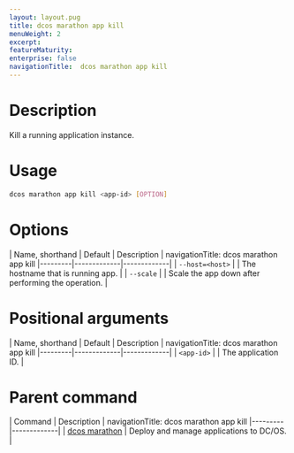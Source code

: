 ```yaml
---
layout: layout.pug
title: dcos marathon app kill
menuWeight: 2
excerpt:
featureMaturity:
enterprise: false
navigationTitle:  dcos marathon app kill
---
```


<!-- This source repo for this topic is https://github.com/dcos/dcos-docs -->


# Description
Kill a running application instance.

# Usage

```bash
dcos marathon app kill <app-id> [OPTION]
```

# Options

| Name, shorthand | Default | Description |
navigationTitle:  dcos marathon app kill
|---------|-------------|-------------|
| `--host=<host>`   |             | The hostname that is running app. |
| `--scale`   |             | Scale the app down after performing the operation.  |

# Positional arguments

| Name, shorthand | Default | Description |
navigationTitle:  dcos marathon app kill
|---------|-------------|-------------|
| `<app-id>`   |             |  The application ID. |

# Parent command

| Command | Description |
navigationTitle:  dcos marathon app kill
|---------|-------------|
| [dcos marathon](/docs/1.10/cli/command-reference/dcos-marathon/) | Deploy and manage applications to DC/OS. |

<!-- # Examples -->
